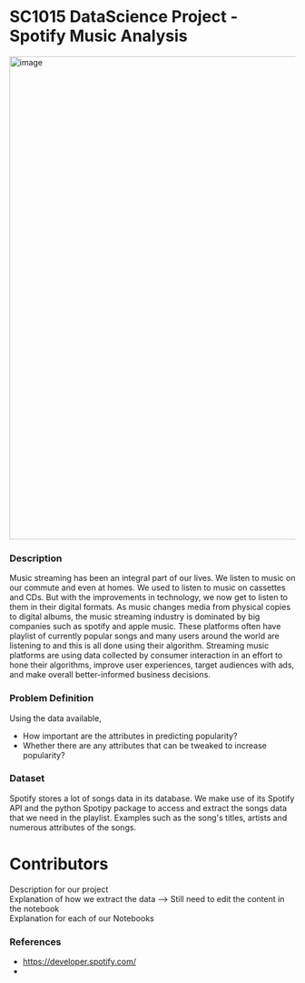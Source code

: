 # SC1015 DataScience Project - Spotify Music Analysis

<img width="850" alt="image" src="https://user-images.githubusercontent.com/90097030/164615136-60684cdc-bec6-428e-bd1c-d0afde7ac777.png">

### Description  
Music streaming has been an integral part of our lives. We listen to music on our commute and even at homes. We used to listen to music on cassettes and CDs. But with the improvements in technology, we now get to listen to them in their digital formats. As music changes media from physical copies to digital albums, the music streaming industry is dominated by big companies such as spotify and apple music. These platforms often have playlist of currently popular songs and many users around the world are listening to and this is all done using their algorithm. Streaming music platforms are using data collected by consumer interaction in an effort to hone their algorithms, improve user experiences, target audiences with ads, and make overall better-informed business decisions. 

### Problem Definition  
Using the data available,  
- How important are the attributes in predicting popularity?  
- Whether there are any attributes that can be tweaked to increase popularity?  

### Dataset
Spotify stores a lot of songs data in its database. We make use of its Spotify API and the python Spotipy package to access and extract the songs data that we need in the playlist. Examples such as the song's titles, artists and numerous attributes of the songs.

###




# Contributors  
Description for our project  
Explanation of how we extract the data  --> Still need to edit the content in the notebook  
Explanation for each of our Notebooks  

### References  
- https://developer.spotify.com/
- 

